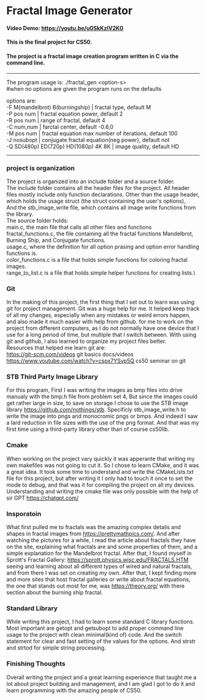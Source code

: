 # Fractal Image Generator
#### Video Demo: <https://youtu.be/u0SkKzIV2K0>
#### This is the final project for CS50.
#### The project is a fractal image creation program written in C via the command line.


------------------------------------------------------------------


The program usage is: ./fractal_gen \<option-s\>\
#when no options are given the program runs on the defaults


options are:\
-F M(mandelbrot) B(burningship) | fractal type, default M\
-P pos num | fractal equation power, default 2\
-R pos num | range of fractal, default 4\
-C num,num | farctal center, default -0.6,0\
-M pos num | fractal equation max number of iterations, default 100\
-J nosubopt | conjugate fractal equation(neg power), default not\
-Q SD(480p) ED(720p) HD(1080p) 4K 8K | image quality, default HD


-------------------------------------------------------------------

### project is organization
The project is organized into an include folder and a source folder. \
The include folder contains all the header files for the project.
All header files mostly include only function declarations.
Other than the usage header, which holds the usage struct (the struct containing the user's options), \
And the stb_image_write file, which contains all image write functions from the library.\
The source folder holds:\
main.c, the main file that calls all other files and functions
fractal_functions.c, the file containing all the fractal functions
Mandelbrot, Burning Ship, and Conjugate functions.\
usage.c, where the definition for all option prasing and option error handling functions is.\
color_functions.c is a file that holds simple functions for coloring fractal images.\
range_to_list.c is a file that holds simple helper functions for creating lists.\

### Git
In the making of this project, the first thing that I set out to learn
was using git for project management. Git was a huge help for me.
It helped keep track of all my changes, especially when any mistakes or
weird errors happen, and also made it much easier with help from github.
for me to work on the project from different computers, as I do not normally
have one device that I use for a long period of time, but multiple
that I switch between. With using git and github, I also
learned to organize my project files better.\
Resources that helped me learn git are:\
https://git-scm.com/videos git basics docs/videos\
https://www.youtube.com/watch?v=cspx7YSvp5Q cs50 seminar on git

### STB Third Party Image Library
For this program, First I was writing the images as bmp files into drive manualy
with the bmp.h file from problem set 4, But since the images could get rather large in size,
to save on storage I chose to use the STB image library https://github.com/nothings/stb.
Specificly stb_image_write.h to write the image into pngs and monocromic pngs or bmps.
And indeed I saw a lard reduction in file sizes with the use of the png format.
And that was my first time using a third-party library other than of course cs50lib.

### Cmake
When working on the project vary quickly it was apperante that writing my
own makefiles was not going to cut it. So I chose to learn CMake, and it was
a great idea. It took some time to understand and write the CMakeLists.txt
file for this project, but after writing it I only had to touch it once to
set the mode to debug, and that was it for compiling the project on all
my devices.\
Understanding and writing the cmake file was only possible with the help
of sir GPT https://chatgpt.com/

### Insporatoin
What first pulled me to fractals was the amazing complex details and shapes in fractal
images from https://prettymathpics.com/. And after watching the pictures for a while,
I read the article about fractals they have on the site, explaining what fractals are
and some properties of them, and a simple explanation for the Mandelbrot fractal.
After that, I found myself in Sprott's Fractal Gallery: https://sprott.physics.wisc.edu/FRACTALS.HTM
seeing and learning about all different types of wired and natural fractals, and from there
I was set on creating my own. After that, I kept finding more and more sites that
host fractal galleries or write about fractal equations, the one that stands out most
for me, was https://theory.org/ with there section about the burning ship fractal.

### Standard Library
While writing this project, I had to learn some standard C library functions.
Most important are getopt and getsubopt to add proper command line usage
to the project with clean minimal(kind of) code. And the switch statement
for clear and fast setting of the values for the options. And strstr and strtod
for simple string processing.

### Finishing Thoughts
Overall writing the project and a great learning experience that taught
me a lot about project building and management, and I am glad I got to
do it and learn programming with the amazing people of CS50.

